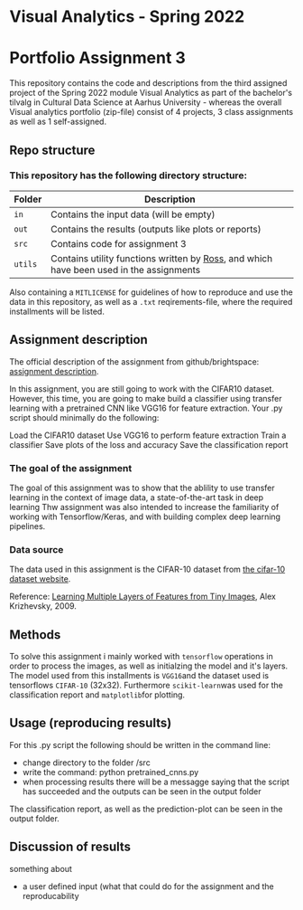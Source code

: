# Visual Analytics - Spring 2022
# Portfolio Assignment 3

This repository contains the code and descriptions from the third assigned project of the Spring 2022 module Visual Analytics as part of the bachelor's tilvalg in Cultural Data Science at Aarhus University - whereas the overall Visual analytics portfolio (zip-file) consist of 4 projects, 3 class assignments as well as 1 self-assigned.

## Repo structure
### This repository has the following directory structure:

| **Folder** | **Description** |
| ----------- | ----------- |
| ```in``` | Contains the input data (will be empty) |
| ```out``` | Contains the results (outputs like plots or reports)  |
| ```src``` | Contains code for assignment 3 |
| ```utils``` | Contains utility functions written by [Ross](https://pure.au.dk/portal/en/persons/ross-deans-kristensenmclachlan(29ad140e-0785-4e07-bdc1-8af12f15856c).html), and which have been used in the assignments |


Also containing a ```MITLICENSE``` for guidelines of how to reproduce and use the data in this repository, as well as a ```.txt``` reqirements-file, where the required installments will be listed.


## Assignment description
The official description of the assignment from github/brightspace: [assignment description](https://github.com/CDS-AU-DK/cds-visual/blob/main/assignments/assignment3.md).

In this assignment, you are still going to work with the CIFAR10 dataset. However, this time, you are going to make build a classifier using transfer learning with a pretrained CNN like VGG16 for feature extraction.
Your .py script should minimally do the following:

Load the CIFAR10 dataset
Use VGG16 to perform feature extraction
Train a classifier
Save plots of the loss and accuracy
Save the classification report

### The goal of the assignment 
The goal of this assignment was to show that the ablility to use transfer learning in the context of image data, a state-of-the-art task in deep learning
Thw assignment was also intended to increase the familiarity of working with Tensorflow/Keras, and with building complex deep learning pipelines.

### Data source
The data used in this assignment is the CIFAR-10 dataset from [the cifar-10 dataset website](https://www.cs.toronto.edu/~kriz/cifar.html). 

Reference: [Learning Multiple Layers of Features from Tiny Images](https://www.cs.toronto.edu/~kriz/learning-features-2009-TR.pdf), Alex Krizhevsky, 2009.

## Methods
To solve this assignment i mainly worked with ```tensorflow``` operations in order to process the images, as well as initialzing the model and it's layers. The model used from this installments is ```VGG16```and the dataset used is tensorflows ```CIFAR-10``` (32x32). Furthermore ```scikit-learn```was used for the classification report and ```matplotlib```for plotting. 

## Usage (reproducing results)
For this .py script the following should be written in the command line:
- change directory to the folder /src 
- write the command: python pretrained_cnns.py
- when processing results there will be a messagge saying that the script has succeeded and the outputs can be seen in the output folder 

The classification report, as well as the prediction-plot can be seen in the output folder.


## Discussion of results
something about 
- a user defined input (what that could do for the assignment and the reproducability 

